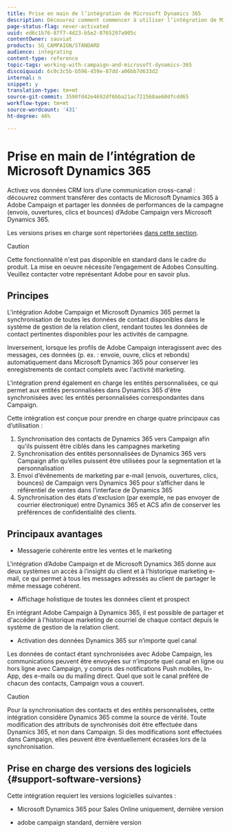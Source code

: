 ```yaml
---
title: Prise en main de l’intégration de Microsoft Dynamics 365
description: Découvrez comment commencer à utiliser l’intégration de Microsoft Dynamics 365
page-status-flag: never-activated
uuid: ed6c1b76-87f7-4d23-b5e2-0765297a905c
contentOwner: sauviat
products: SG_CAMPAIGN/STANDARD
audience: integrating
content-type: reference
topic-tags: working-with-campaign-and-microsoft-dynamics-365
discoiquuid: 6c0c3c5b-b596-459e-87dd-a06bb7d633d2
internal: n
snippet: y
translation-type: tm+mt
source-git-commit: 3590fd42e4692df6bba21ac721568ae60dfcdd65
workflow-type: tm+mt
source-wordcount: '431'
ht-degree: 46%

---
```



# Prise en main de l’intégration de Microsoft Dynamics 365

Activez vos données CRM lors d’une communication cross-canal : découvrez comment transférer des contacts de Microsoft Dynamics 365 à Adobe Campaign et partager les données de performances de la campagne (envois, ouvertures, clics et bounces) d’Adobe Campaign vers Microsoft Dynamics 365.

Les versions prises en charge sont répertoriées [dans cette section](#support-software-versions).

>[!CAUTION]
>
>Cette fonctionnalité n&#39;est pas disponible en standard dans le cadre du produit. La mise en oeuvre nécessite l’engagement de Adobes Consulting. Veuillez contacter votre représentant Adobe pour en savoir plus.

## Principes

L&#39;intégration Adobe Campaign et Microsoft Dynamics 365 permet la synchronisation de toutes les données de contact disponibles dans le système de gestion de la relation client, rendant toutes les données de contact pertinentes disponibles pour les activités de campagne.

Inversement, lorsque les profils de Adobe Campaign interagissent avec des messages, ces données (p. ex. : envoie, ouvre, clics et rebonds) automatiquement dans Microsoft Dynamics 365 pour conserver les enregistrements de contact complets avec l&#39;activité marketing.

L&#39;intégration prend également en charge les entités personnalisées, ce qui permet aux entités [](../../integrating/using/map-campaign-custom-resources-and-dynamics-365-custom-entities.md) personnalisées dans Dynamics 365 d&#39;être synchronisées avec les entités personnalisées correspondantes dans Campaign.

Cette intégration est conçue pour prendre en charge quatre principaux cas d’utilisation :

1. Synchronisation des contacts de Dynamics 365 vers Campaign afin qu&#39;ils puissent être ciblés dans les campagnes marketing
1. Synchronisation des entités personnalisées de Dynamics 365 vers Campaign afin qu’elles puissent être utilisées pour la segmentation et la personnalisation
1. Envoi d’événements de marketing par e-mail (envois, ouvertures, clics, bounces) de Campaign vers Dynamics 365 pour s’afficher dans le référentiel de ventes dans l’interface de Dynamics 365
1. Synchronisation des états d&#39;exclusion (par exemple, ne pas envoyer de courrier électronique) entre Dynamics 365 et ACS afin de conserver les préférences de confidentialité des clients.

## Principaux avantages

* Messagerie cohérente entre les ventes et le marketing

L&#39;intégration d’Adobe Campaign et de Microsoft Dynamics 365 donne aux deux systèmes un accès à l’insight du client et à l’historique marketing e-mail, ce qui permet à tous les messages adressés au client de partager le même message cohérent.

*  Affichage holistique de toutes les données client et prospect

En intégrant Adobe Campaign à Dynamics 365, il est possible de partager et d&#39;accéder à l&#39;historique marketing de courriel de chaque contact depuis le système de gestion de la relation client.

* Activation des données Dynamics 365 sur n’importe quel canal

Les données de contact étant synchronisées avec Adobe Campaign, les communications peuvent être envoyées sur n’importe quel canal en ligne ou hors ligne avec Campaign, y compris des notifications Push mobiles, In-App, des e-mails ou du mailing direct. Quel que soit le canal préféré de chacun des contacts, Campaign vous a couvert.

>[!CAUTION]
>
>Pour la synchronisation des contacts et des entités personnalisées, cette intégration considère Dynamics 365 comme la source de vérité.  Toute modification des attributs de synchronisés doit être effectuée dans Dynamics 365, et non dans Campaign.  Si des modifications sont effectuées dans Campaign, elles peuvent être éventuellement écrasées lors de la synchronisation.

## Prise en charge des versions des logiciels {#support-software-versions}

Cette intégration requiert les versions logicielles suivantes :

* Microsoft Dynamics 365 pour Sales Online uniquement, dernière version

* adobe campaign standard, dernière version
